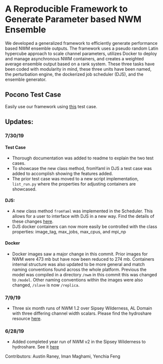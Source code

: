 # A Reproducible Framework to Generate Parameter based NWM Ensemble

We developed a generalized framework to efficiently generate performance based NWM ensemble outputs. The framework uses a pseudo random Latin hypercube approach to scale channel parameters, utilizes Docker to deploy and manage asynchronous NWM containers, and creates a weighted average ensemble output based on a rank system. These three tasks have been coded with modularity in mind, these three units have been named, the perturbation engine, the dockerized job scheduler (DJS), and the ensemble generator.

## Pocono Test Case
Easily use our framework using [this](https://github.com/aaraney/NWM-Docker-Ensemble-Framework/tree/master/pocono_test_case/) test case.

## Updates:
### 7/30/19
#### Test Case
- Thorough documentation was added to readme to explain the two test cases.
- To showcase the new class method, fromYaml in DJS a test case was added to accomplish showing the features added. 
- The prior test case was moved to a new script implementation, `list_run.py` where the properties for adjusting containers are showcased.

#### DJS:
- A new class method `fromYaml` was implemented in the Scheduler. This allows for a user to interface with DJS in a new way. Find the details of these changes [here](./pocono_test_case/README.md). 
- DJS docker containers can now more easily be controlled with the class properties: image_tag, max_jobs, max_cpus, and mpi_np

#### Docker
- Docker images saw a major change in this commit. Prior images for NWM were 473 mb but have now been reduced to 274 mb. Containers internal structure was also updated to be more general and match naming conventions found across the whole platform. Previous the model was compiled in a directory `/nwm` in this commit this was changed to `/model`. Other naming conventions within the images were also changed, `/slave` is now `/replica`. 
 
### 7/9/19
- Three six month runs of NWM 1.2 over Sipsey Wilderness, AL Domain with three differing channel width
scalars. Please find the hydroshare resource [here](https://www.hydroshare.org/resource/bde5162056a84381a8bc56c20d86f4d7/).

### 6/28/19
- Added completed year run of NWM v2 in the Sipsey Wilderness to
  hydroshare. See it [here](https://www.hydroshare.org/resource/0e015316da5b429fb6652d403e6decbe/)

Contributors: Austin Raney, Iman Maghami, Yenchia Feng
